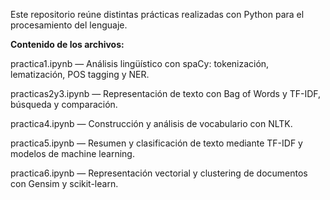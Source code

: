 Este repositorio reúne distintas prácticas realizadas con Python para el procesamiento del lenguaje.

**Contenido de los archivos:** 

practica1.ipynb — Análisis lingüístico con spaCy: tokenización, lematización, POS tagging y NER.

practicas2y3.ipynb — Representación de texto con Bag of Words y TF-IDF, búsqueda y comparación.

practica4.ipynb — Construcción y análisis de vocabulario con NLTK.

practica5.ipynb — Resumen y clasificación de texto mediante TF-IDF y modelos de machine learning.

practica6.ipynb — Representación vectorial y clustering de documentos con Gensim y scikit-learn.
